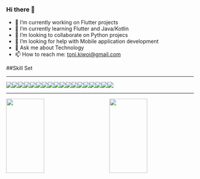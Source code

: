 ### Hi there 👋

- 🔭 I’m currently working on Flutter projects
- 🌱 I’m currently learning Flutter and Java/Kotlin
- 👯 I’m looking to collaborate on Python projecs
- 🤔 I’m looking for help with Mobile application development
- 💬 Ask me about Technology
- 📫 How to reach me: toni.kiwoi@gmail.com
  
##Skill Set
<hr>
<div style="display:flex; flex-direction:row;">
  <img src="https://img.shields.io/badge/C-00599C?style=for-the-badge&logo=c&logoColor=white">
  <img src="https://img.shields.io/badge/C%2B%2B-00599C?style=for-the-badge&logo=c%2B%2B&logoColor=white">
  <img src="https://img.shields.io/badge/CSS3-1572B6?style=for-the-badge&logo=css3&logoColor=white">
  <img src="https://img.shields.io/badge/Dart-0175C2?style=for-the-badge&logo=dart&logoColor=white">
  <img src="https://img.shields.io/badge/HTML5-E34F26?style=for-the-badge&logo=html5&logoColor=white">
  <img src="https://img.shields.io/badge/JavaScript-323330?style=for-the-badge&logo=javascript&logoColor=F7DF1E">
  <img src="https://img.shields.io/badge/Numpy-777BB4?style=for-the-badge&logo=numpy&logoColor=white"/>
  <img src="https://img.shields.io/badge/Pandas-2C2D72?style=for-the-badge&logo=pandas&logoColor=white"/>
  <img src="https://img.shields.io/badge/PHP-777BB4?style=for-the-badge&logo=php&logoColor=white"/>
  <img src="https://img.shields.io/badge/Jupyter-F37626.svg?&style=for-the-badge&logo=Jupyter&logoColor=white"/>
  <img src="https://img.shields.io/badge/TensorFlow-FF6F00?style=for-the-badge&logo=tensorflow&logoColor=white"/>
  <img src="https://img.shields.io/badge/Vercel-000000?style=for-the-badge&logo=vercel&logoColor=white"/>
  <img src="https://img.shields.io/badge/Microsoft%20SQL%20Server-CC2927?style=for-the-badge&logo=microsoft%20sql%20server&logoColor=white"/>
  <img src="https://img.shields.io/badge/Figma-F24E1E?style=for-the-badge&logo=figma&logoColor=white"/>
  <img src="https://img.shields.io/badge/Tailwind_CSS-38B2AC?style=for-the-badge&logo=tailwind-css&logoColor=white"/>
  <img src="https://img.shields.io/badge/Xampp-F37623?style=for-the-badge&logo=xampp&logoColor=white"/>
  <img src="https://img.shields.io/badge/Android_Studio-3DDC84?style=for-the-badge&logo=android-studio&logoColor=white">
  <img src="https://img.shields.io/badge/VSCode-0078D4?style=for-the-badge&logo=visual%20studio%20code&logoColor=white">
</div>
<hr>  
<div>
<picture>
  <source
    srcset="https://github-readme-stats.vercel.app/api?username=kugelschreiber1&show_icons=true&theme=dark"
    media="(prefers-color-scheme: dark)"
  />
  <source
    srcset="https://github-readme-stats.vercel.app/api?username=kugelschreiber1&show_icons=true"
    media="(prefers-color-scheme: light), (prefers-color-scheme: no-preference)"
  />
  <img height=200 width=45% align="left" src="https://github-readme-stats.vercel.app/api?username=kugelschreiber1&show_icons=true" />
</picture>
<picture>
  <source
    srcset="https://github-readme-stats.vercel.app/api/top-langs/?username=kugelschreiber1&layout=compact&theme=dark"
    media="(prefers-color-scheme: dark)"
  />
  <source
    srcset="https://github-readme-stats.vercel.app/api/top-langs/?username=anuraghazra&layout=compact"
    media="(prefers-color-scheme: light), (prefers-color-scheme: no-preference)"
  />
  <img height=200 width=45% align="right" src="https://github-readme-stats.vercel.app/api/top-langs? 
   username=kugelschreiber1&layout=compact&langs_count=10&card_width=320"  />
</picture>
</div>
